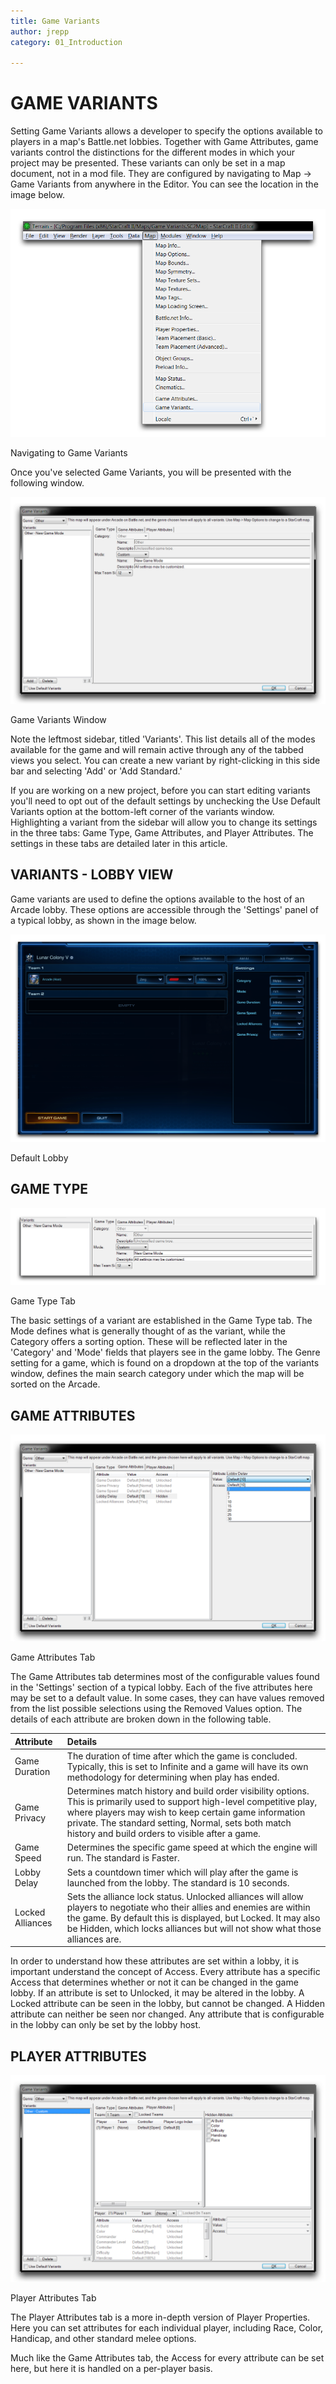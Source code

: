 ```yaml
---
title: Game Variants
author: jrepp
category: 01_Introduction

---
```

GAME VARIANTS
=============

Setting Game Variants allows a developer to specify the options
available to players in a map's Battle.net lobbies. Together with Game
Attributes, game variants control the distinctions for the different
modes in which your project may be presented. These variants can only be
set in a map document, not in a mod file. They are configured by
navigating to Map -\> Game Variants from anywhere in the Editor. You can
see the location in the image below.

![Image](./resources/012_Game_Variants01.png)

Navigating to Game Variants

Once you've selected Game Variants, you will be presented with the
following window.

![Image](./resources/012_Game_Variants02.png)

Game Variants Window

Note the leftmost sidebar, titled 'Variants'. This list details all of
the modes available for the game and will remain active through any of
the tabbed views you select. You can create a new variant by
right-clicking in this side bar and selecting 'Add' or 'Add Standard.'

If you are working on a new project, before you can start editing
variants you'll need to opt out of the default settings by unchecking
the Use Default Variants option at the bottom-left corner of the
variants window. Highlighting a variant from the sidebar will allow you
to change its settings in the three tabs: Game Type, Game Attributes,
and Player Attributes. The settings in these tabs are detailed later in
this article.

VARIANTS - LOBBY VIEW
---------------------

Game variants are used to define the options available to the host of an
Arcade lobby. These options are accessible through the 'Settings' panel
of a typical lobby, as shown in the image below.

![Image](./resources/012_Game_Variants03.png)

Default Lobby

GAME TYPE
---------

![Image](./resources/012_Game_Variants04.png)

Game Type Tab

The basic settings of a variant are established in the Game Type tab.
The Mode defines what is generally thought of as the variant, while the
Category offers a sorting option. These will be reflected later in the
'Category' and 'Mode' fields that players see in the game lobby. The
Genre setting for a game, which is found on a dropdown at the top of the
variants window, defines the main search category under which the map
will be sorted on the Arcade.

GAME ATTRIBUTES
---------------

![Image](./resources/012_Game_Variants05.png)

Game Attributes Tab

The Game Attributes tab determines most of the configurable values found
in the 'Settings' section of a typical lobby. Each of the five
attributes here may be set to a default value. In some cases, they can
have values removed from the list possible selections using the Removed
Values option. The details of each attribute are broken down in the
following table.

| Attribute        | Details                                                      |
| :--------------- | :----------------------------------------------------------- |
| Game Duration    | The duration of time after which the game is concluded. Typically, this is set to Infinite and a game will have its own methodology for determining when play has ended. |
| Game Privacy     | Determines match history and build order visibility options. This is primarily used to support high-level competitive play, where players may wish to keep certain game information private. The standard setting, Normal, sets both match history and build orders to visible after a game. |
| Game Speed       | Determines the specific game speed at which the engine will run. The standard is Faster. |
| Lobby Delay      | Sets a countdown timer which will play after the game is launched from the lobby. The standard is 10 seconds. |
| Locked Alliances | Sets the alliance lock status. Unlocked alliances will allow players to negotiate who their allies and enemies are within the game. By default this is displayed, but Locked. It may also be Hidden, which locks alliances but will not show what those alliances are. |

In order to understand how these attributes are set within a lobby, it
is important understand the concept of Access. Every attribute has a
specific Access that determines whether or not it can be changed in the
game lobby. If an attribute is set to Unlocked, it may be altered in the
lobby. A Locked attribute can be seen in the lobby, but cannot be
changed. A Hidden attribute can neither be seen nor changed. Any
attribute that is configurable in the lobby can only be set by the lobby
host.

PLAYER ATTRIBUTES
-----------------

![Image](./resources/012_Game_Variants06.png)

Player Attributes Tab

The Player Attributes tab is a more in-depth version of Player
Properties. Here you can set attributes for each individual player,
including Race, Color, Handicap, and other standard melee options.

Much like the Game Attributes tab, the Access for every attribute can be
set here, but here it is handled on a per-player basis.
